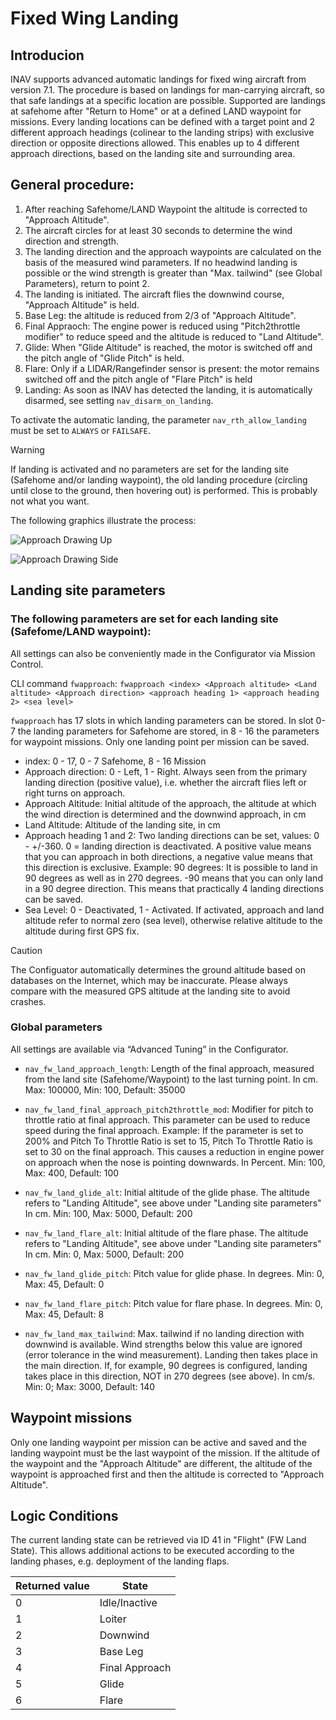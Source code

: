 # Fixed Wing Landing

## Introducion

INAV supports advanced automatic landings for fixed wing aircraft from version 7.1.
The procedure is based on landings for man-carrying aircraft, so that safe landings at a specific location are possible.
Supported are landings at safehome after "Return to Home" or at a defined LAND waypoint for missions. 
Every landing locations can be defined with a target point and 2 different approach headings (colinear to the landing strips) with exclusive direction or opposite directions allowed. 
This enables up to 4 different approach directions, based on the landing site and surrounding area. 

## General procedure:

1. After reaching Safehome/LAND Waypoint the altitude is corrected to "Approach Altitude".
2. The aircraft circles for at least 30 seconds to determine the wind direction and strength.
3. The landing direction and the approach waypoints are calculated on the basis of the measured wind parameters. If no headwind landing is possible or the wind strength is greater than "Max. tailwind" (see Global Parameters), return to point 2.
4. The landing is initiated. The aircraft flies the downwind course, "Approach Altitude" is held.
5. Base Leg: the altitude is reduced from 2/3 of "Approach Altitude".
6. Final Appraoch: The engine power is reduced using "Pitch2throttle modifier" to reduce speed and the altitude is reduced to "Land Altitude".
7. Glide: When "Glide Altitude" is reached, the motor is switched off and the pitch angle of "Glide Pitch" is held.
7. Flare: Only if a LIDAR/Rangefinder sensor is present: the motor remains switched off and the pitch angle of "Flare Pitch" is held
8. Landing: As soon as INAV has detected the landing, it is automatically disarmed, see setting `nav_disarm_on_landing`.

To activate the automatic landing, the parameter `nav_rth_allow_landing` must be set to `ALWAYS` or `FAILSAFE`. 

> [!WARNING]
> If landing is activated and no parameters are set for the landing site (Safehome and/or landing waypoint), the old landing procedure (circling until close to the ground, then hovering out) is performed. 
> This is probably not what you want. 
 
The following graphics illustrate the process:

![Approach Drawing Up](/docs/assets/images/Approach-Drawing-Up.png  "Approach Drawing Up")

![Approach Drawing Side](/docs/assets/images/Approach-Drawing-Side.png  "Approach Drawing Side")

## Landing site parameters

### The following parameters are set for each landing site (Safefome/LAND waypoint):

All settings can also be conveniently made in the Configurator via Mission Control.

CLI command `fwapproach`:
`fwapproach <index> <Approach altitude> <Land altitude> <Approach direction> <approach heading 1> <approach heading 2> <sea level>`

`fwapproach` has 17 slots in which landing parameters can be stored. In slot 0-7 the landing parameters for Safehome are stored, in 8 - 16 the parameters for waypoint missions. Only one landing point per mission can be saved. 

* index: 0 - 17, 0 - 7 Safehome, 8 - 16 Mission
* Approach direction: 0 - Left, 1 - Right. Always seen from the primary landing direction (positive value), i.e. whether the aircraft flies left or right turns on approach.
* Approach Altitude: Initial altitude of the approach, the altitude at which the wind direction is determined and the downwind approach, in cm
* Land Altitude: Altitude of the landing site, in cm
* Approach heading 1 and 2: Two landing directions can be set, values: 0 - +/-360. 0 = landing direction is deactivated. 
A positive value means that you can approach in both directions, a negative value means that this direction is exclusive.
Example: 90 degrees: It is possible to land in 90 degrees as well as in 270 degrees. -90 means that you can only land in a 90 degree direction.
This means that practically 4 landing directions can be saved.
* Sea Level: 0 - Deactivated, 1 - Activated. If activated, approach and land altitude refer to normal zero (sea level), otherwise relative altitude to the altitude during first GPS fix.

> [!CAUTION]
> The Configuator automatically determines the ground altitude based on databases on the Internet, which may be inaccurate. Please always compare with the measured GPS altitude at the landing site to avoid crashes.

### Global parameters

All settings are available via “Advanced Tuning” in the Configurator.

* `nav_fw_land_approach_length`: Length of the final approach, measured from the land site (Safehome/Waypoint) to the last turning point.
In cm. Max: 100000, Min: 100, Default: 35000

* `nav_fw_land_final_approach_pitch2throttle_mod`: Modifier for pitch to throttle ratio at final approach. This parameter can be used to reduce speed during the final approach. 
Example: If the parameter is set to 200% and Pitch To Throttle Ratio is set to 15, Pitch To Throttle Ratio is set to 30 on the final approach. This causes a reduction in engine power on approach when the nose is pointing downwards.
In Percent. Min: 100, Max: 400, Default: 100

* `nav_fw_land_glide_alt`: Initial altitude of the glide phase. The altitude refers to "Landing Altitude", see above under "Landing site parameters"
In cm. Min: 100, Max: 5000, Default: 200

* `nav_fw_land_flare_alt`: Initial altitude of the flare phase. The altitude refers to "Landing Altitude", see above under "Landing site parameters"
In cm. Min: 0, Max: 5000, Default: 200

* `nav_fw_land_glide_pitch`: Pitch value for glide phase. 
In degrees. Min: 0, Max: 45, Default: 0

* `nav_fw_land_flare_pitch`: Pitch value for flare phase. 
  In degrees. Min: 0, Max: 45, Default: 8

* `nav_fw_land_max_tailwind`: Max. tailwind if no landing direction with downwind is available. Wind strengths below this value are ignored (error tolerance in the wind measurement). Landing then takes place in the main direction. If, for example, 90 degrees is configured, landing takes place in this direction, NOT in 270 degrees (see above).
In cm/s. Min: 0; Max: 3000, Default: 140

## Waypoint missions

Only one landing waypoint per mission can be active and saved and the landing waypoint must be the last waypoint of the mission. 
If the altitude of the waypoint and the "Approach Altitude" are different, the altitude of the waypoint is approached first and then the altitude is corrected to "Approach Altitude".

## Logic Conditions

The current landing state can be retrieved via ID 41 in "Flight" (FW Land State). This allows additional actions to be executed according to the landing phases, e.g. deployment of the landing flaps.

| Returned value | State |
| --- | --- |
| 0 | Idle/Inactive |
| 1 | Loiter |
| 2 | Downwind |
| 3 | Base Leg |
| 4 | Final Approach |
| 5 | Glide |
| 6 | Flare |
